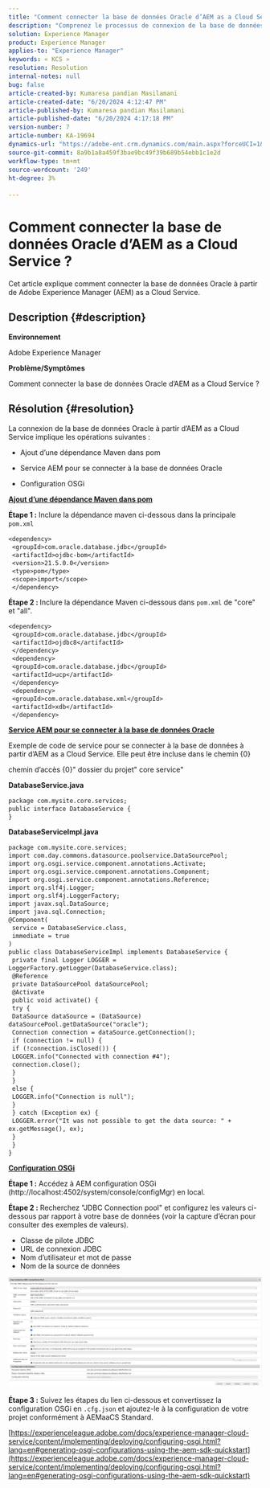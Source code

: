 ```yaml
---
title: "Comment connecter la base de données Oracle d’AEM as a Cloud Service ?"
description: "Comprenez le processus de connexion de la base de données Oracle à partir d’AEM as a Cloud Service."
solution: Experience Manager
product: Experience Manager
applies-to: "Experience Manager"
keywords: « KCS »
resolution: Resolution
internal-notes: null
bug: false
article-created-by: Kumaresa pandian Masilamani
article-created-date: "6/20/2024 4:12:47 PM"
article-published-by: Kumaresa pandian Masilamani
article-published-date: "6/20/2024 4:17:18 PM"
version-number: 7
article-number: KA-19694
dynamics-url: "https://adobe-ent.crm.dynamics.com/main.aspx?forceUCI=1&pagetype=entityrecord&etn=knowledgearticle&id=a37a07ed-1f2f-ef11-840a-000d3a5a67ba"
source-git-commit: 8a9b1a8a459f3bae9bc49f39b689b54ebb1c1e2d
workflow-type: tm+mt
source-wordcount: '249'
ht-degree: 3%

---
```


# Comment connecter la base de données Oracle d’AEM as a Cloud Service ?


Cet article explique comment connecter la base de données Oracle à partir de Adobe Experience Manager (AEM) as a Cloud Service.

## Description {#description}


<b>Environnement</b>

Adobe Experience Manager

<b>Problème/Symptômes</b>

Comment connecter la base de données Oracle d’AEM as a Cloud Service ?


## Résolution {#resolution}


La connexion de la base de données Oracle à partir d’AEM as a Cloud Service implique les opérations suivantes :

- Ajout d’une dépendance Maven dans pom

- Service AEM pour se connecter à la base de données Oracle

- Configuration OSGi

<u><b>Ajout d’une dépendance Maven dans pom</b></u>

<b>Étape 1 :</b> Inclure la dépendance maven ci-dessous dans la principale `pom.xml`


```
<dependency>
 <groupId>com.oracle.database.jdbc</groupId>
 <artifactId>ojdbc-bom</artifactId>
 <version>21.5.0.0</version>
 <type>pom</type>
 <scope>import</scope>
 </dependency>
```


<b>Étape 2 : </b>Inclure la dépendance Maven ci-dessous dans `pom.xml` de &quot;core&quot; et &quot;all&quot;.


```
<dependency>
 <groupId>com.oracle.database.jdbc</groupId>
 <artifactId>ojdbc8</artifactId>
 </dependency>
 <dependency>
 <groupId>com.oracle.database.jdbc</groupId>
 <artifactId>ucp</artifactId>
 </dependency>
 <dependency>
 <groupId>com.oracle.database.xml</groupId>
 <artifactId>xdb</artifactId>
 </dependency>
```


<u><b>Service AEM pour se connecter à la base de données Oracle</b></u>

Exemple de code de service pour se connecter à la base de données à partir d’AEM as a Cloud Service. Elle peut être incluse dans le chemin {0}

chemin d’accès {0}&quot; dossier du projet&quot; core service&quot;

<b>DatabaseService.java</b>


```
package com.mysite.core.services;
public interface DatabaseService {
}
```


<b>DatabaseServiceImpl.java</b>


```
package com.mysite.core.services;
import com.day.commons.datasource.poolservice.DataSourcePool;
import org.osgi.service.component.annotations.Activate;
import org.osgi.service.component.annotations.Component;
import org.osgi.service.component.annotations.Reference;
import org.slf4j.Logger;
import org.slf4j.LoggerFactory;
import javax.sql.DataSource;
import java.sql.Connection;
@Component(
 service = DatabaseService.class,
 immediate = true
)
public class DatabaseServiceImpl implements DatabaseService {
 private final Logger LOGGER = LoggerFactory.getLogger(DatabaseService.class);
 @Reference
 private DataSourcePool dataSourcePool;
 @Activate
 public void activate() {
 try {
 DataSource dataSource = (DataSource) dataSourcePool.getDataSource("oracle");
 Connection connection = dataSource.getConnection();
 if (connection != null) {
 if (!connection.isClosed()) {
 LOGGER.info("Connected with connection #4");
 connection.close();
 }
 }
 else {
 LOGGER.info("Connection is null");
 }
 } catch (Exception ex) {
 LOGGER.error("It was not possible to get the data source: " + ex.getMessage(), ex);
 }
 }
}
```


<u><b>Configuration OSGi</b></u>

<b>Étape 1 :</b> Accédez à AEM configuration OSGi (http://localhost:4502/system/console/configMgr) en local.

<b>Étape 2 :</b> Recherchez &quot;JDBC Connection pool&quot; et configurez les valeurs ci-dessous par rapport à votre base de données (voir la capture d’écran pour consulter des exemples de valeurs).

- Classe de pilote JDBC
- URL de connexion JDBC
- Nom d’utilisateur et mot de passe
- Nom de la source de données


![](assets/2d15da77-202f-ef11-840a-000d3a5a67ba.png)

<b>Étape 3 :</b> Suivez les étapes du lien ci-dessous et convertissez la configuration OSGi en `.cfg.json` et ajoutez-le à la configuration de votre projet conformément à AEMaaCS Standard.

[https://experienceleague.adobe.com/docs/experience-manager-cloud-service/content/implementing/deploying/configuring-osgi.html?lang=en#generating-osgi-configurations-using-the-aem-sdk-quickstart](https://experienceleague.adobe.com/docs/experience-manager-cloud-service/content/implementing/deploying/configuring-osgi.html?lang=en#generating-osgi-configurations-using-the-aem-sdk-quickstart)
